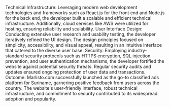 Technical Infrastructure: Leveraging modern web development technologies and frameworks such as React.js for the front end and Node.js for the back end, the developer built a scalable and efficient technical infrastructure. Additionally, cloud services like AWS were utilized for hosting, ensuring reliability and scalability. User Interface Design: Conducting extensive user research and usability testing, the developer iteratively refined the UI design. The design principles focused on simplicity, accessibility, and visual appeal, resulting in an intuitive interface that catered to the diverse user base. Security: Employing industry-standard security protocols such as HTTPS encryption, SQL injection prevention, and user authentication mechanisms, the developer fortified the website against potential security threats. Regular security audits and updates ensured ongoing protection of user data and transactions. Outcome: Marlisto.com successfully launched as the go-to classified ads platform for Suriname, garnering positive feedback from users across the country. The website's user-friendly interface, robust technical infrastructure, and commitment to security contributed to its widespread adoption and popularity.